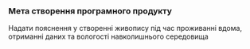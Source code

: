 ### Мета створення програмного продукту

Надати пояснення у створенні живопису під час проживанні вдома, отриманні даних та вологості навколишнього середовища
